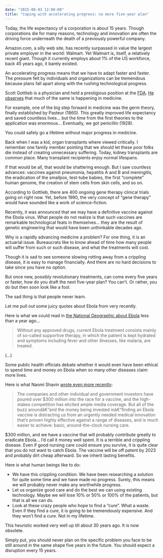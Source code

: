 ```yaml
---
date: "2015-08-03 12:00:00"
title: "Coping with accelerating progress: no more five-year plan"
---
```




Today, the life expectancy of a corporation is about 15 years. Though corporations die for many reasons, technology and innovation are often the driving force underneath the death of a previously powerful company.

Amazon.com, a silly web site, has recently surpassed in value the largest private employer in the world: Walmart. Yet Walmart is, itself, a relatively recent giant. Though it currently employs about 1% of the US workforce, back 45 years ago, it barely existed.

An accelerating progress means that we have to adapt faster and faster. The pressure felt by individuals and organizations can be tremendous because plans fall apart along with the rushing technological progress.

Scott Gottlieb is a physician and held a prestigious position at the [FDA](https://en.wikipedia.org/wiki/Food_and_Drug_Administration). [He observes](http://www.forbes.com/sites/scottgottlieb/2015/06/17/the-quickening-pace-of-medical-progress-and-its-discontents/) that much of the same is happening in medicine. 

For example, one of the big step forward in medicine was the germ theory, finally established by Pasteur (1860). This greatly improved life expectancy and saved countless lives&hellip; but the time from the first theories to the application was enormous&hellip; Eventually, we got penicillin (1928). 

You could safely go a lifetime without major progress in medicine.

Back when I was a kid, organ transplants where viewed critically. I remember one family member pointing that we should let these poor folks die instead of creating unnecessary suffering. Today, kidney transplants are common place. Many transplant recipients enjoy normal lifespans.

If that would be all, that would be shattering enough. But I saw countless advances: vaccines against pneumonia, hepatitis A and B and meningitis, the eradication of the smallpox, test-tube babies, the first &ldquo;complete&rdquo; human genome, the creation of stem cells from skin cells, and so on.

According to Gottlieb, there are 400 ongoing gene therapy clinical trials going on right now. Yet, before 1990, the very concept of &ldquo;gene therapy&rdquo; would have sounded like a work of science-fiction.

Recently, it was announced that we may have a definitive vaccine against the Ebola virus. What people do not realize is that such vaccines are remarkable technological feats in themselves&hellip; they are the result of genetic engineering that would have been unthinkable decades ago.

Why is a rapidly advancing medicine a problem? For one thing, it is an actuarial issue. Bureaucrats like to know ahead of time how many people will suffer from such or such disease, and what the treatments will cost.

Though it is sad to see someone slowing rotting away from a crippling disease, it is easy to manage financially. And there are no hard decisions to take since you have no option.

But once new, possibly revolutionary treatments, can come every five years or faster, how do you draft the next five-year plan? You can&rsquo;t. Or rather, you do but then soon look like a fool.

The sad thing is that people never learn.

Let me pull out some juicy quotes about Ebola from very recently.

Here is what we could read in [the National Geographic about Ebola](http://news.nationalgeographic.com/news/2014/10/141014-ebola-vaccine-treatment-history-health-medicine/) less than a year ago&hellip;

> Without any approved drugs, current Ebola treatment consists mainly of so-called supportive therapy, in which the patient is kept hydrated and symptoms including fever and other illnesses, like malaria, are treated.

(&hellip;)

Some public health officials debate whether it would even have been ethical to spend time and money on Ebola when so many other diseases claim more lives.


Here is what Naomi Shavin [wrote even more recently](http://www.newrepublic.com/article/120737/ebola-vaccine-trials-do-less-strengthening-medical-systems): 

> The companies and other individual and government investors have poured over $300 million into the race for a vaccine, and the high-stakes competition has elicited ample media coverage. But all of the buzz aroundâ€”and the money being invested inâ€”finding an Ebola vaccine is distracting us from an urgently needed medical innovation that&rsquo;s proven highly effective against a range of diseases, and is much easier to achieve: basic, around-the-clock nursing care.



$300 million, and we have a vaccine that will probably contribute greatly to eradicate Ebola&hellip; I&rsquo;d call it money well spent. It is a terrible and crippling disease. Even if good nursing care could ensure you survive, it is quite clear that you do not want to catch Ebola. The vaccine will be off patent by 2023 and probably dirt cheap afterward. So we inherit lasting benefits.

Here is what human beings like to do:

- We have this crippling condition. We have been researching a solution for quite some time and we have made no progress. Surely, this means we will probably never make any worthwhile progress.
- Let us organize good care and do the best we can using existing technology. Maybe we will lose 10% or 50% or 100% of the patients, but that is all we can do. 
- Look at these crazy people who hope to find a &ldquo;cure&rdquo;. What a waste. Even if they find a cure, it is going to be tremendously expensive. And they won&rsquo;t find a cure. Not in my lifetime.


This heuristic worked very well up till about 30 years ago. It is now obsolete. 

Simply put, you should never plan on the specific problem you face to be still around in the same shape five years in the future. You should expect a disruption every 15 years.

